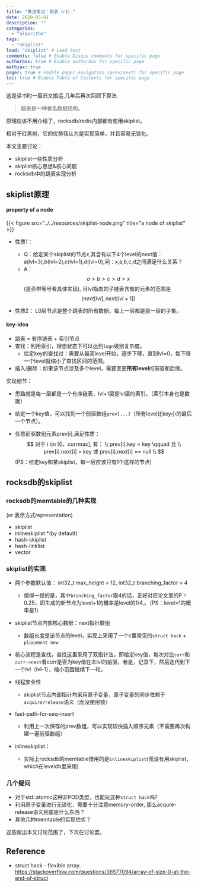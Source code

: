```yaml
---
title: "算法笔记：跳表（r1）"
date: 2020-03-01
description: ""
categories:
  - "algorithm"
tags:
  - "skiplist"
lead: "skiplist" # Lead text
comments: false # Enable Disqus comments for specific page
authorbox: true # Enable authorbox for specific page
mathjax: true
pager: true # Enable pager navigation (prev/next) for specific page
toc: true # Enable Table of Contents for specific page
---
```


这是读书时一篇旧文搬运.几年后再次回顾下算法.

> 跳表是一种著名数据结构。

原理应该不用介绍了，rocksdb/redis内部都有使用skiplist。

相对于红黑树，它的优势我认为是实现简单，并且容易无锁化。

本文主要讨论：
- skiplist一些性质分析
- skiplist核心思想&核心问题
- rocksdb中的跳表实现分析

## skiplist原理

#### property of a node

{{< figure src="../../resources/skiplist-node.png" title="a node of skiplist" >}}
- 性质1：
  - Q：给定某个skiplist的节点$x$,其含有以下4个level的next值：a(lvl=3),b(lvl=2),c(lvl=1),d(lvl=0),问：x,a,b,c,d之间满足什么关系？
  - A： $$ a > b > c > d > x $$  (是否带等号看具体实现), 且lvl指向的子链表含有的元素的范围是 $$(next[lvl],next[lvl+1])$$

- 性质2：
L0层节点是整个跳表的所有数据，每上一层都是前一层的子集。

#### key-idea
- 跳表 = 有序链表 + 索引节点
- 查找：利用索引，理想状态下可以达到`logn`级别复杂度。
  - 给定key的查找过：需要从最高level开始，逐步下降，直到lvl=0，每下降一个level就缩小了查找区间的范围。
- 插入/删除：如果该节点涉及多个level，需要变更<B>所有level</B>的前驱和后继。

实现细节：

- 思路就是每一层都是一个有序链表，lvl+1层是lvl层的索引。（索引本身也是数据）

- 给定一个key值，可以找到一个前驱数组`prev[...]`（所有level比key小的最后一个节点）。

- 任意前驱数组元素prev[i],满足性质：
$$
对于 i \in [0，currmax], 有：  \\
prev[i].key < key  \qquad 且 \\
prev[i].next[i] > key 或 prev[i].next[i] == null \\
$$
  (PS：给定key和某skiplist，每一层应该只有1个这样的节点)

## rocksdb的skiplist

### rocksdb的memtable的几种实现
(or 表示方式representation)
- skiplist
- inlineskiplist *(by default)
- hash-skiplist
- hash-linklist
- vector

### skiplist的实现

 - 两个参数默认值： int32_t max_height = 12, int32_t branching_factor = 4
   - 值得一提的是，其中`branching_factor`取4的话，正好对应论文里的P = 0.25，即生成的新节点为level+1的概率是level的1/4,。（PS：level=1的概率是1）
 
 - skiplist节点内部核心数据：next指针数组
   - 数组长度是该节点的level，实现上采用了一个c里常见的`struct hack` + `placement new`
 
 - 核心流程是查找，查找这里采用了双指针法，即给定key值，每次对比`curr`和`curr->next`看curr是否为key值在本lvl的前驱，若是，记录下，然后迭代到下一个lvl（lvl-1），缩小范围继续下一轮。

 - 线程安全性
   - skiplist节点内部指针均采用原子变量，原子变量的同步依赖于`acquire/release`语义（而没使用锁）

 - fast-path-for-seq-insert
   - 利用上一次保存的prev数组，可以实现较快插入顺序元素（不需要再次构建一遍前驱数组）
 
 - inlineskiplist：
   - 实际上rocksdb的memtable使用的是`inlineskiplist`(而没有用skiplist，which在leveldb里采用)

### 几个疑问
- 对于std::atomic这种非POD类型，也能玩这种`struct hack`吗?
- 利用原子变量进行无锁化，需要十分注意memory-order, 那么acqure-release语义到底是什么东西？
- 其他几种memtable的实现优劣？

这些超出本文讨论范围了，下次在讨论罢。

## Reference

- struct hack - flexible array. https://stackoverflow.com/questions/36577094/array-of-size-0-at-the-end-of-struct